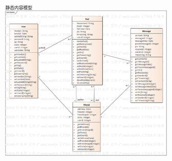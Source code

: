 静态内容模型
![image](https://github.com/Tiejingwu/XDU2020webpro/blob/master/img/%E9%9D%99%E6%80%81%E5%86%85%E5%AE%B9%E5%BB%BA%E6%A8%A1.bmp)
